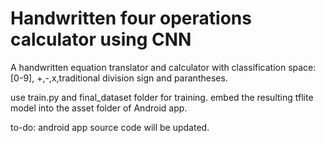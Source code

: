 # Handwritten four operations calculator using CNN

A handwritten equation translator and calculator with classification space: [0-9], +,-,x,traditional division sign and parantheses.


use train.py and final_dataset folder for training.
embed the resulting tflite model into the asset folder of Android app.

to-do: android app source code will be updated.
